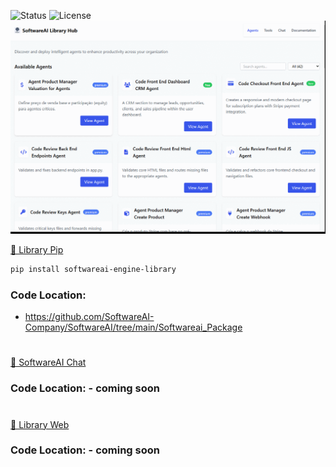 
![Status](https://img.shields.io/badge/status-ReleaseCandidate-yellow)
![License](https://img.shields.io/badge/license-Apache-green)
![Demonstração](Gifs/giff2.gif)


[📖 Library Pip](https://pypi.org/project/softwareai-engine-library)
```bash
pip install softwareai-engine-library
```
### Code Location: 
-   https://github.com/SoftwareAI-Company/SoftwareAI/tree/main/Softwareai_Package

#
[🚀 SoftwareAI Chat](https://softwareai.rshare.io)
### Code Location: -   coming soon

#
[📖 Library Web](https://softwareai-library-hub.rshare.io)
### Code Location: -   coming soon

















